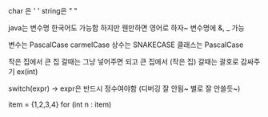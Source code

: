 char 은 ' '
string은 " "

java는 변수명 한국어도 가능함
하지만 웬만하면 영어로 하자~
변수명에  &, _ 가능

변수는 PascalCase carmelCase
상수는 SNAKECASE
클래스는 PascalCase

작은 집에서 큰 집 갈때는 그냥 넣어주면 되고
큰 집에서 (작은 집) 갈때는 괄호로 감싸주기 ex(int)

switch(expr) -> expr은 반드시 정수여야함 (디버깅 잘 안됨~ 별로 잘 안쓸듯~)

item = {1,2,3,4}
for (int n : item)